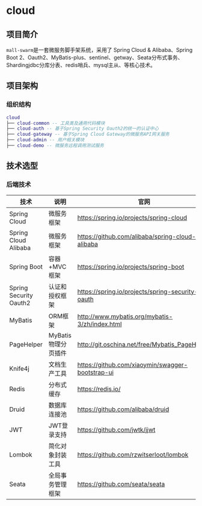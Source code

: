 # cloud




## 项目简介

`mall-swarm`是一套微服务脚手架系统，采用了 Spring Cloud  & Alibaba、Spring Boot 2、Oauth2、MyBatis-plus、sentinel、getway、Seata分布式事务、Shardingjdbc分库分表、redis哨兵、mysql主从、等核心技术。




## 项目架构

### 组织结构

``` lua
cloud
├── cloud-common -- 工具类及通用代码模块
├── cloud-auth -- 基于Spring Security Oauth2的统一的认证中心
├── cloud-gateway -- 基于Spring Cloud Gateway的微服务API网关服务
├── cloud-admin -- 用户相关模块
├── cloud-demo -- 微服务远程调用测试服务
```

## 技术选型

### 后端技术

| 技术                   | 说明                 | 官网                                                 |
| ---------------------- | -------------------- | ---------------------------------------------------- |
| Spring Cloud           | 微服务框架           | https://spring.io/projects/spring-cloud              |
| Spring Cloud Alibaba   | 微服务框架           | https://github.com/alibaba/spring-cloud-alibaba      |
| Spring Boot            | 容器+MVC框架         | https://spring.io/projects/spring-boot               |
| Spring Security Oauth2 | 认证和授权框架       | https://spring.io/projects/spring-security-oauth     |
| MyBatis                | ORM框架              | http://www.mybatis.org/mybatis-3/zh/index.html       |
| PageHelper             | MyBatis物理分页插件  | http://git.oschina.net/free/Mybatis_PageHelper       |
| Knife4j                | 文档生产工具         | https://github.com/xiaoymin/swagger-bootstrap-ui     |
| Redis                  | 分布式缓存           | https://redis.io/                                    |
| Druid                  | 数据库连接池         | https://github.com/alibaba/druid                     |
| JWT                    | JWT登录支持          | https://github.com/jwtk/jjwt                         |
| Lombok                 | 简化对象封装工具     | https://github.com/rzwitserloot/lombok               |
| Seata                  | 全局事务管理框架     | https://github.com/seata/seata                       |




